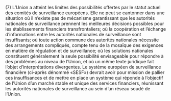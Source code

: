 (7) L’Union a atteint les limites des possibilités offertes par le statut actuel des comités de surveillance européens. Elle ne peut se cantonner dans une situation où il n’existe pas de mécanisme garantissant que les autorités nationales de surveillance prennent les meilleures décisions possibles pour les établissements financiers transfrontaliers; où la coopération et l’échange d’informations entre les autorités nationales de surveillance sont insuffisants; où toute action commune des autorités nationales nécessite des arrangements compliqués, compte tenu de la mosaïque des exigences en matière de régulation et de surveillance; où les solutions nationales constituent généralement la seule possibilité envisageable pour répondre à des problèmes au niveau de l’Union, et où un même texte juridique fait l’objet d’interprétations divergentes. Le système européen de surveillance financière (ci-après dénommé «SESF») devrait avoir pour mission de pallier ces insuffisances et de mettre en place un système qui réponde à l’objectif de l’Union d’un marché stable et unique des services financiers, réunissant les autorités nationales de surveillance au sein d’un réseau soudé de l’Union.